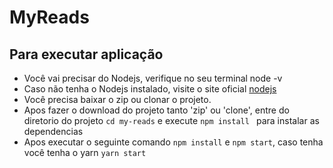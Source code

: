 # MyReads

## Para executar aplicação
- Você vai precisar do Nodejs, verifique no seu terminal node -v
- Caso não tenha o Nodejs instalado, visite o site oficial [nodejs](https://nodejs.org/en/)
- Você precisa baixar o zip ou clonar o projeto.
- Apos fazer o download do projeto tanto 'zip' ou 'clone', entre do diretorio do projeto  ```cd my-reads``` e execute ```npm install ``` para instalar as dependencias
- Apos executar o seguinte comando ```npm install``` e ```npm start```, caso tenha você tenha o yarn ```yarn start```